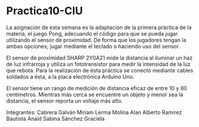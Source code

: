 # Practica10-CIU
 La asignación de esta semana es la adaptación de la primera práctica de la materia, el juego Pong, adecuando el código para que se pueda jugar utilizando el sensor de proximidad. De forma que los jugadores tengan la ambas opciones; jugar mediante el teclado o haciendo uso del sensor.
 
  El sensor de proximidad SHARP 2Y0A21 mide la distancia al iluminar un haz de luz infrarroja y utiliza un fototransistor para medir la intensidad de la luz que rebota. Para la realización de ésta práctica se conectó mediante cables soldados a ésta, a la placa electrónica Arduino Uno. 

  El sensor tiene un rango de medición de distancia eficaz de entre 10 y 80 centímetros. Mientras más cerca se encuentre un objeto y menor sea la distancia, el sensor reporta un voltaje más alto. 

Integrantes:
Cabrera Galván Miriam
Lerma Molina Alan Alberto
Ramírez Bautista Anaid
Sabina Sánchez Graciela
